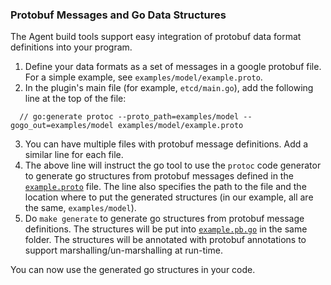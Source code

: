 ### Protobuf Messages and Go Data Structures
The Agent build tools support easy integration of protobuf data format
definitions into your program.
 
1. Define your data formats as a set of messages in a google protobuf
file. For a simple example, see `examples/model/example.proto`.
1. In the plugin's main file (for example, `etcd/main.go`), add 
the following line at the top of the file:
```apple js
  // go:generate protoc --proto_path=examples/model --gogo_out=examples/model examples/model/example.proto
```
3. You can have multiple files with protobuf message definitions. Add a
similar line for each file.
3. The above line will instruct the go tool to use the `protoc` code 
generator to generate go structures from protobuf messages defined in
the [`example.proto`](example.proto)
file. The line also specifies the path to the file and the location 
where to put the generated structures (in our example, all are the 
same, `examples/model`).
1. Do `make generate` to generate go structures from protobuf message 
definitions. The structures will be put into [`example.pb.go`](example.pb.go)
in the same folder. The structures will be annotated with protobuf 
annotations to support marshalling/un-marshalling at run-time.

You can now use the generated go structures in your code.